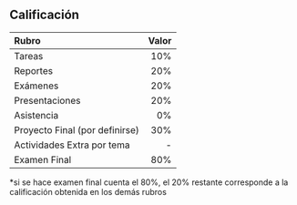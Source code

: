 ## Calificación

| Rubro                          | Valor |
|:-------------------------------|------:|
| Tareas                         | 10%   |
| Reportes                       | 20%   |
| Exámenes                       | 20%   |
| Presentaciones                 | 20%   |
| Asistencia                     | 0%    |
| Proyecto Final (por definirse) | 30%   |
| Actividades Extra por tema     | -     |
| Examen Final                   | 80%   |

*si se hace examen final cuenta el 80%, el 20% restante corresponde a la calificación obtenida en los demás rubros


